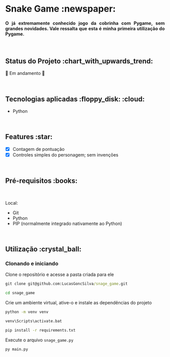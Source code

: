<h1>Snake Game :newspaper: </h1>

<h4 align='justify'>O já extremamente conhecido jogo da cobrinha com Pygame, sem grandes novidades. Vale ressalta que esta é minha primeira utilização do Pygame.</h4>

<br>

<h2>Status do Projeto :chart_with_upwards_trend: </h2>

:construction: Em andamento :construction:

<br>

<h2>Tecnologias aplicadas :floppy_disk: :cloud: </h2>

<ul>
<li>Python</li>
</ul>

<br>

<h2>Features :star: </h2>

- [x] Contagem de pontuação
- [x] Controles simples do personagem; sem invenções

<br>

<h2>Pré-requisitos :books: </h2>

<br>

Local:
<ul>
<li>Git</li>
<li>Python</li>
<li>PIP (normalmente integrado nativamente ao Python)</li>
</ul>

<br>

<h2>Utilização :crystal_ball: </h2>

<h3>Clonando e iniciando</h3>

Clone o repositório e acesse a pasta criada para ele
```cmd
git clone git@github.com:LucasGoncSilva/snage_game.git

cd snage_game
```

Crie um ambiente virtual, ative-o e instale as dependências do projeto
```cmd
python -m venv venv

venv\Scripts\activate.bat

pip install -r requirements.txt

```

Execute o arquivo `snage_game.py`
```cmd
py main.py
```